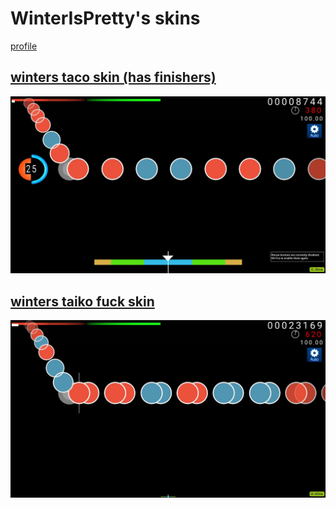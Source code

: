 # WinterIsPretty's skins
[profile](https://akatsuki.gg/u/52977)

## [winters taco skin (has finishers)](https://github.com/shinovosibirsk/taiko-skinhub/raw/main/skins/winters%20taco%20skin%20(has%20finishers).osk)
![](https://github.com/shinovosibirsk/taiko-skinhub/blob/main/screenshots/screenshot336.jpg)

## [winters taiko fuck skin](https://github.com/shinovosibirsk/taiko-skinhub/raw/main/skins/winters%20taiko%20fuck%20skin.osk)
![](https://github.com/shinovosibirsk/taiko-skinhub/blob/main/screenshots/screenshot329.jpg)
